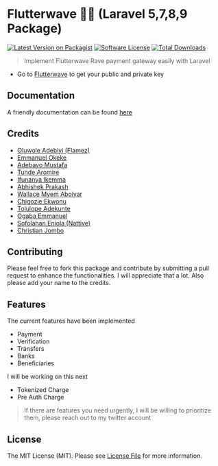 # Flutterwave 🦄🦄 (Laravel 5,7,8,9 Package)

[![Latest Version on Packagist][ico-version]][link-packagist]
[![Software License][ico-license]](LICENSE.md)
[![Total Downloads][ico-downloads]][link-downloads]


> Implement Flutterwave Rave payment gateway easily with Laravel

- Go to [Flutterwave](https://dashboard.flutterwave.com/dashboard/settings/apis) to get your public and private key


## Documentation

 A friendly documentation can be found [here](https://laravelrave.netlify.com/)


## Credits

- [Oluwole Adebiyi (Flamez)][link-author]
- [Emmanuel Okeke](https://github.com/emmanix2002)
- [Adebayo Mustafa](https://github.com/AdebsAlert)
- [Tunde Aromire](https://github.com/toondaey)
- [Ifunanya Ikemma](https://github.com/Iphytech)
- [Abhishek Prakash](https://github.com/abhishek6262)
- [Wallace Myem Aboiyar](https://github.com/wallacemyem)
- [Chigozie Ekwonu](https://github.com/chygoz2)
- [Tolulope Adekunte](https://github.com/adtrex)
- [Ogaba Emmanuel](https://github.com/ElmageAce)
- [Sofolahan Eniola (Nattive)](https://github.com/nattive)
- [Christian Jombo](https://github.com/christianjombo)

## Contributing
Please feel free to fork this package and contribute by submitting a pull request to enhance the functionalities. I will appreciate that a lot. Also please add your name to the credits.



## Features

The current features have been implemented

- Payment
- Verification
- Transfers
- Banks
- Beneficiaries

I will be working on this next
- Tokenized Charge
- Pre Auth Charge

> If there are features you need urgently, I will be willing to prioritize them, please reach out to my twitter account
## License

The MIT License (MIT). Please see [License File](LICENSE.md) for more information.

[ico-version]: https://img.shields.io/packagist/v/stephencoduor/laravelrave.svg?style=flat-square
[ico-license]: https://img.shields.io/badge/license-MIT-brightgreen.svg?style=flat-square
<!-- [ico-travis]: https://travis-ci.org/toondaey/laravelrave.svg?branch=master -->
<!-- [ico-scrutinizer]: https://img.shields.io/scrutinizer/coverage/g/stephencoduor/laravelrave.svg?style=flat-square -->
<!-- [ico-code-quality]: https://scrutinizer-ci.com/g/toondaey/laravelrave/badges/quality-score.png?b=master -->
<!-- [ico-code-intelligence]: https://scrutinizer-ci.com/g/toondaey/laravelrave/badges/code-intelligence.svg?b=master -->
<!-- [ico-coverage]: https://scrutinizer-ci.com/g/toondaey/laravelrave/badges/coverage.png?b=master -->
[ico-downloads]: https://img.shields.io/packagist/dt/stephencoduor/laravelrave.svg?style=flat-square

[link-packagist]: https://packagist.org/packages/stephencoduor/laravelrave
[link-travis]: https://travis-ci.org/toondaey/laravelrave
[link-scrutinizer]: https://scrutinizer-ci.com/g/stephencoduor/laravelrave/code-structure
[link-code-quality]: https://scrutinizer-ci.com/g/toondaey/laravelrave/?branch=master
[link-downloads]: https://packagist.org/packages/stephencoduor/laravelrave
[link-author]: https://github.com/stephencoduor
[link-contributors]: ../../contributors
[link-coverage]: https://scrutinizer-ci.com/g/toondaey/laravelrave/?branch=master
[link-code-intelligence]: https://scrutinizer-ci.com/code-intelligence

